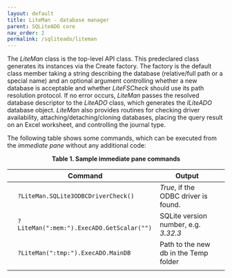```yaml
---
layout: default
title: LiteMan - database manager
parent: SQLiteADO core
nav_order: 2
permalink: /sqliteado/liteman
---
```


The *LiteMan* class is the top-level API class. This predeclared class generates its instances via the Create factory. The factory is the default class member taking a string describing the database (relative/full path or a special name) and an optional argument controlling whether a new database is acceptable and whether *LiteFSCheck* should use its path resolution protocol. If no error occurs, *LiteMan* passes the resolved database descriptor to the *LiteADO* class, which generates the *ILiteADO* database object. *LiteMan* also provides routines for checking driver availability, attaching/detaching/cloning databases, placing the query result on an Excel worksheet, and controlling the journal type.

The following table shows some commands, which can be executed from the *immediate pane* without any additional code:

<p align="center"><b>Table 1. Sample immediate pane commands</b></p>

| |                 Command                   |                Output                 | |
|-|-------------------------------------------|---------------------------------------|-|
| | `?LiteMan.SQLite3ODBCDriverCheck()`       | *True*, if the ODBC driver is found.  | |
| | `?LiteMan(":mem:").ExecADO.GetScalar("")` | SQLite version number, e.g. *3.32.3*  | |
| | `?LiteMan(":tmp:").ExecADO.MainDB`        | Path to the new db in the Temp folder | |
| |                                           |                                       | |
